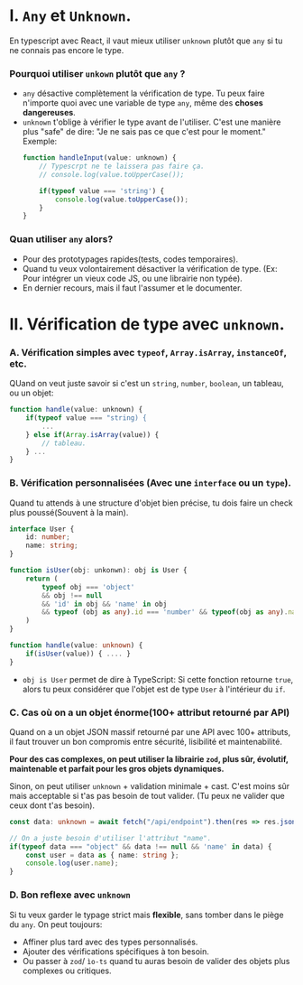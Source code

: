 # I. ``Any`` et ``Unknown``.
En typescript avec React, il vaut mieux utiliser ``unknown`` plutôt que ``any`` si tu ne connais pas encore le type.

### Pourquoi utiliser ``unkown`` plutôt que ``any`` ?
* ``any`` désactive complètement la vérification de type. Tu peux faire n'importe quoi avec une variable de type ``any``, même des __choses dangereuses__.
* ``unknown`` t'oblige à vérifier le type avant de l'utiliser. C'est une manière plus "safe" de dire: "Je ne sais pas ce que c'est pour le moment."
	Exemple:
	````js
	function handleInput(value: unknown) {
		// Typescrpt ne te laissera pas faire ça.
		// console.log(value.toUpperCase());

		if(typeof value === 'string') {
			console.log(value.toUpperCase()); 
		}
	}
	````

### Quan utiliser ``any`` alors?
* Pour des prototypages rapides(tests, codes temporaires).
* Quand tu veux volontairement désactiver la vérification de type. (Ex: Pour intégrer un vieux code JS, ou une librairie non typée).
* En dernier recours, mais il faut l'assumer et le documenter.

# II. Vérification de type avec ``unknown``.
### A. Vérification simples avec ``typeof``, ``Array.isArray``, ``instanceOf``, etc.
QUand on veut juste savoir si c'est un ``string``, ``number``, ``boolean``, un tableau, ou un objet:
````js
function handle(value: unknown) {
	if(typeof value === "string) {
		...
	} else if(Array.isArray(value)) {
		// tableau.
	} ...
}
````

### B. Vérification personnalisées (Avec une ``interface`` ou un ``type``).
Quand tu attends à une structure d'objet bien précise, tu dois faire un check plus poussé(Souvent à la main).
````ts
interface User {
	id: number;
	name: string;
}

function isUser(obj: unkonwn): obj is User {
	return (
		typeof obj === 'object'
		&& obj !== null
		&& 'id' in obj && 'name' in obj
		&& typeof (obj as any).id === 'number' && typeof(obj as any).name === 'string'
	)
}

function handle(value: unknown) {
	if(isUser(value)) { .... }
}
````
* ``obj is User`` permet de dire à TypeScript: Si cette fonction retourne ``true``, alors tu peux considérer que l'objet est de type ``User`` à l'intérieur du ``if``.

### C. Cas où on a un objet énorme(100+ attribut retourné par API)
Quand on a un objet JSON massif retourné par une API avec 100+ attributs, il faut trouver un bon compromis entre sécurité, lisibilité et maintenabilité.

__Pour des cas complexes, on peut utiliser la librairie ``zod``, plus sûr, évolutif, maintenable et parfait pour les gros objets dynamiques.__

Sinon, on peut utiliser ``unknown`` + validation minimale + cast. C'est moins sûr mais acceptable si t'as pas besoin de tout valider. (Tu peux ne valider que ceux dont t'as besoin).
````ts
const data: unknown = await fetch("/api/endpoint").then(res => res.json());

// On a juste besoin d'utiliser l'attribut "name".
if(typeof data === "object" && data !== null && 'name' in data) {
	const user = data as { name: string };
	console.log(user.name);
}
````

### D. Bon reflexe avec ``unknown``
Si tu veux garder le typage strict mais __flexible__, sans tomber dans le piège du ``any``.
On peut toujours:
* Affiner plus tard avec des types personnalisés.
* Ajouter des vérifications spécifiques à ton besoin.
* Ou passer à ``zod``/ ``ìo-ts`` quand tu auras besoin de valider des objets plus complexes ou critiques.






